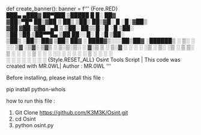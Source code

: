 def create_banner():
    banner = f'''
{Fore.RED}    
 ███▄ ▄███▓ ██▀███        ▒█████   █     █░ ██▓    
▓██▒▀█▀ ██▒▓██ ▒ ██▒     ▒██▒  ██▒▓█░ █ ░█░▓██▒    
▓██    ▓██░▓██ ░▄█ ▒     ▒██░  ██▒▒█░ █ ░█ ▒██░    
▒██    ▒██ ▒██▀▀█▄       ▒██   ██░░█░ █ ░█ ▒██░    
▒██▒   ░██▒░██▓ ▒██▒ ██▓ ░ ████▓▒░░░██▒██▓ ░██████▒
░ ▒░   ░  ░░ ▒▓ ░▒▓░ ▒▓▒ ░ ▒░▒░▒░ ░ ▓░▒ ▒  ░ ▒░▓  ░ 
░  ░      ░  ░▒ ░ ▒░ ░▒    ░ ▒ ▒░   ▒ ░ ░  ░ ░ ▒  ░
░      ░     ░░   ░  ░   ░ ░ ░ ▒    ░   ░    ░ ░   
       ░      ░       ░      ░ ░      ░        ░  ░ 
{Style.RESET_ALL} 
Osint Tools Script | This code was created with MR.0WL|
Author : MR.0WL
''' 

Before installing, please install this file :

pip install python-whois

how to run this file :

1. Git Clone https://github.com/K3M3K/Osint.git
2. cd Osint
3. python osint.py

